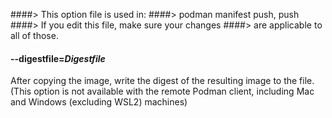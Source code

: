 ####> This option file is used in:
####>   podman manifest push, push
####> If you edit this file, make sure your changes
####> are applicable to all of those.
#### **--digestfile**=*Digestfile*

After copying the image, write the digest of the resulting image to the file.
(This option is not available with the remote Podman client, including Mac and Windows (excluding WSL2) machines)
